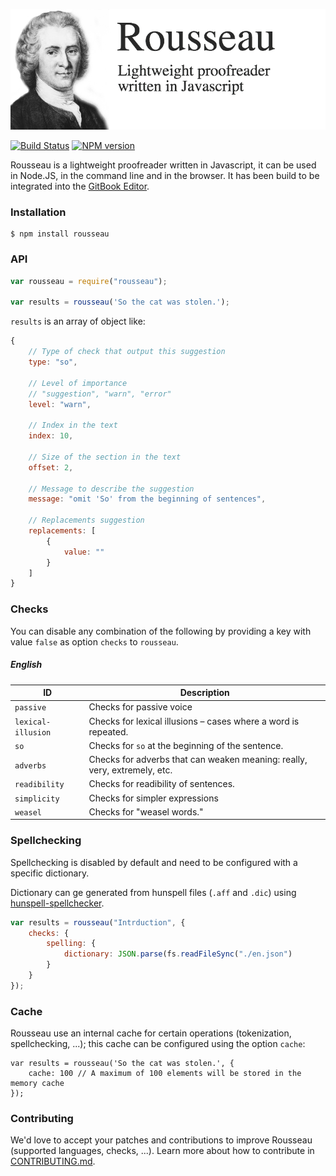 
![Rousseau](./preview.jpg)

[![Build Status](https://travis-ci.org/GitbookIO/rousseau.png?branch=master)](https://travis-ci.org/GitbookIO/rousseau)
[![NPM version](https://badge.fury.io/js/rousseau.svg)](http://badge.fury.io/js/rousseau)

Rousseau is a lightweight proofreader written in Javascript, it can be used in Node.JS, in the command line and in the browser. It has been build to be integrated into the [GitBook Editor](https://www.gitbook.com).

### Installation

```
$ npm install rousseau
```

### API

```js
var rousseau = require("rousseau");

var results = rousseau('So the cat was stolen.');
```

`results` is an array of object like:

```js
{
    // Type of check that output this suggestion
    type: "so",

    // Level of importance
    // "suggestion", "warn", "error"
    level: "warn",

    // Index in the text
    index: 10,

    // Size of the section in the text
    offset: 2,

    // Message to describe the suggestion
    message: "omit 'So' from the beginning of sentences",

    // Replacements suggestion
    replacements: [
        {
            value: ""
        }
    ]
}
```

### Checks

You can disable any combination of the following by providing a key with value `false` as option `checks` to `rousseau`.

##### English

| ID    | Description     |
| ----- | --------------- |
| `passive` | Checks for passive voice |
| `lexical-illusion` | Checks for lexical illusions – cases where a word is repeated. |
| `so` | Checks for `so` at the beginning of the sentence. |
| `adverbs` | Checks for adverbs that can weaken meaning: really, very, extremely, etc. |
| `readibility` | Checks for readibility of sentences. |
| `simplicity` | Checks for simpler expressions |
| `weasel` | Checks for "weasel words." |

### Spellchecking

Spellchecking is disabled by default and need to be configured with a specific dictionary.

Dictionary can ge generated from hunspell files (`.aff` and `.dic`) using [hunspell-spellchecker](https://github.com/GitbookIO/hunspell-spellchecker).

```js
var results = rousseau("Intrduction", {
    checks: {
        spelling: {
            dictionary: JSON.parse(fs.readFileSync("./en.json")
        }
    }
});
```

### Cache

Rousseau use an internal cache for certain operations (tokenization, spellchecking, ...); this cache can be configured using the option `cache`:

```
var results = rousseau('So the cat was stolen.', {
    cache: 100 // A maximum of 100 elements will be stored in the memory cache
});
```

### Contributing

We'd love to accept your patches and contributions to improve Rousseau (supported languages, checks, ...). Learn more about how to contribute in [CONTRIBUTING.md](./CONTRIBUTING.md).
